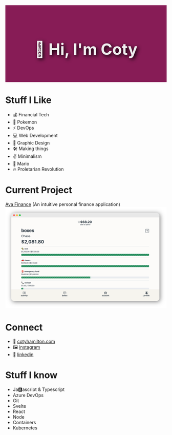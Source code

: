 <div style="align-items: center; background-image: url('./images/bg_outrun.gif');background-color: #871c56;height: 500px;background-position: center;background-repeat: no-repeat;background-size: cover; display: flex; justify-content: center; margin: auto; max-height: 240px; max-width: 700px">
    <h1 style="color: #efefef; font-size: 3.5em; padding: 1em; text-shadow: 4px 4px 12px #000000;">👋 Hi, I'm Coty</h1>
</div>

# Stuff I Like

- 💰 Financial Tech
- 👾 Pokemon
- ⚡️ DevOps
- 💻 Web Development
- 🎨 Graphic Design
- 🛠 Making things
- ✌️ Minimalism
- 🍄 Mario
- 🔥 Proletarian Revolution

# Current Project

[Ava Finance](https://avafinance.io) (An intuitive personal finance application)
![Ava Finance](./images/ava-screenshot.png)

# Connect

- 📝 [cotyhamilton.com](https://www.cotyhamilton.com)
- 🖼 [instagram](https://www.instagram.com/cotyhamilton/)
- 💩 [linkedin](https://www.linkedin.com/in/cotyhamilton/)

# Stuff I know

- Ja🅱️ascript & Typescript
- Azure DevOps
- Git
- Svelte
- React
- Node
- Containers
- Kubernetes